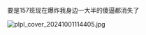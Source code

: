 要是157班现在爆炸我身边一大半的傻逼都消失了


![plpl_cover_20241001114405.jpg](https://github.com/user-attachments/assets/b33c3396-31a2-483a-b43a-5cc19827a7e6)

